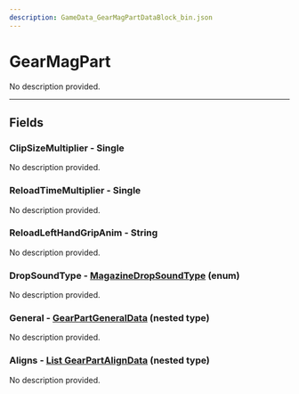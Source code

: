 ```yaml
---
description: GameData_GearMagPartDataBlock_bin.json
---
```


# GearMagPart

No description provided.

***

## Fields

### ClipSizeMultiplier - Single

No description provided.

### ReloadTimeMultiplier - Single

No description provided.

### ReloadLeftHandGripAnim - String

No description provided.

### DropSoundType - [MagazineDropSoundType](../../enum-types.md#magazinedropsoundtype) (enum)

No description provided.

### General - [GearPartGeneralData](../../nested-types/gearpartgeneraldata.md) (nested type)

No description provided.

### Aligns - [List GearPartAlignData](../../nested-types/gearpartaligndata.md) (nested type)

No description provided.
